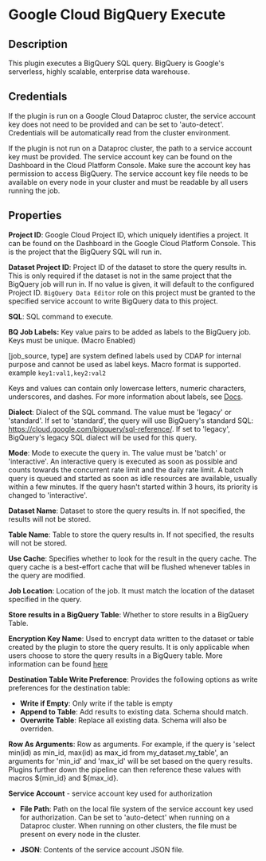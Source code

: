 # Google Cloud BigQuery Execute

Description
-----------
This plugin executes a BigQuery SQL query.
BigQuery is Google's serverless, highly scalable, enterprise data warehouse.

Credentials
-----------
If the plugin is run on a Google Cloud Dataproc cluster, the service account key does not need to be
provided and can be set to 'auto-detect'.
Credentials will be automatically read from the cluster environment.

If the plugin is not run on a Dataproc cluster, the path to a service account key must be provided.
The service account key can be found on the Dashboard in the Cloud Platform Console.
Make sure the account key has permission to access BigQuery.
The service account key file needs to be available on every node in your cluster and
must be readable by all users running the job.

Properties
----------
**Project ID**: Google Cloud Project ID, which uniquely identifies a project.
It can be found on the Dashboard in the Google Cloud Platform Console.
This is the project that the BigQuery SQL will run in.

**Dataset Project ID**: Project ID of the dataset to store the query results in. This is only required if the 
dataset is not in the same project that the BigQuery job will run in. If no value is given, it will default to the
configured Project ID. `BigQuery Data Editor` role on this project must be granted to the specified service account to
write BigQuery data to this project.

**SQL**: SQL command to execute.

**BQ Job Labels:** Key value pairs to be added as labels to the BigQuery job. Keys must be unique. (Macro Enabled)

[job_source, type] are system defined labels used by CDAP for internal purpose and cannot be used as label keys.
Macro format is supported. example `key1:val1,key2:val2`

Keys and values can contain only lowercase letters, numeric characters, underscores, and dashes.
For more information about labels, see [Docs](https://cloud.google.com/bigquery/docs/labels-intro#requirements).

**Dialect**: Dialect of the SQL command. The value must be 'legacy' or 'standard'. If set to 'standard',
the query will use BigQuery's standard SQL: https://cloud.google.com/bigquery/sql-reference/.
If set to 'legacy', BigQuery's legacy SQL dialect will be used for this query.

**Mode**: Mode to execute the query in. The value must be 'batch' or 'interactive'. An interactive query is executed 
as soon as possible and counts towards the concurrent rate limit and the daily rate limit. A batch query is
queued and started as soon as idle resources are available, usually within a few minutes. If the query hasn't
started within 3 hours, its priority is changed to 'interactive'.

**Dataset Name**: Dataset to store the query results in. If not specified, the results will not be stored.

**Table Name**: Table to store the query results in. If not specified, the results will not be stored.

**Use Cache**: Specifies whether to look for the result in the query cache. The query cache is a best-effort
cache that will be flushed whenever tables in the query are modified.

**Job Location**: Location of the job. It must match the location of the dataset specified in the query.

**Store results in a BigQuery Table**: Whether to store results in a BigQuery Table.

**Encryption Key Name**: Used to encrypt data written to the dataset or table created by the plugin to store the query results.
It is only applicable when users choose to store the query results in a BigQuery table.
More information can be found [here](https://cloud.google.com/data-fusion/docs/how-to/customer-managed-encryption-keys)

**Destination Table Write Preference**: Provides the following options as write preferences for the destination table:
* **Write if Empty**: Only write if the table is empty
* **Append to Table**: Add results to existing data. Schema should match.
* **Overwrite Table**: Replace all existing data. Schema will also be overriden.

**Row As Arguments**: Row as arguments. For example, if the query is 'select min(id) as min_id, max(id) as max_id from my_dataset.my_table',
an arguments for 'min_id' and 'max_id' will be set based on the query results. Plugins further down the pipeline can then
reference these values with macros ${min_id} and ${max_id}.

**Service Account**  - service account key used for authorization

* **File Path**: Path on the local file system of the service account key used for
authorization. Can be set to 'auto-detect' when running on a Dataproc cluster.
When running on other clusters, the file must be present on every node in the cluster.

* **JSON**: Contents of the service account JSON file.
